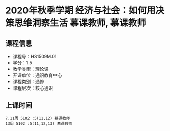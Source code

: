 # 2020年秋季学期 经济与社会：如何用决策思维洞察生活 慕课教师, 慕课教师






## 课程信息

- 课程号：HS1509M.01
- 学分：1.5
- 教学类型：理论课
- 开课单位：通识教育中心
- 课程类别：通修
- 课程层次：核心通识

## 上课时间

```
7,11周 5102 :5(11,12) 慕课教师
13周 5102 :5(11,12,13) 慕课教师
```

